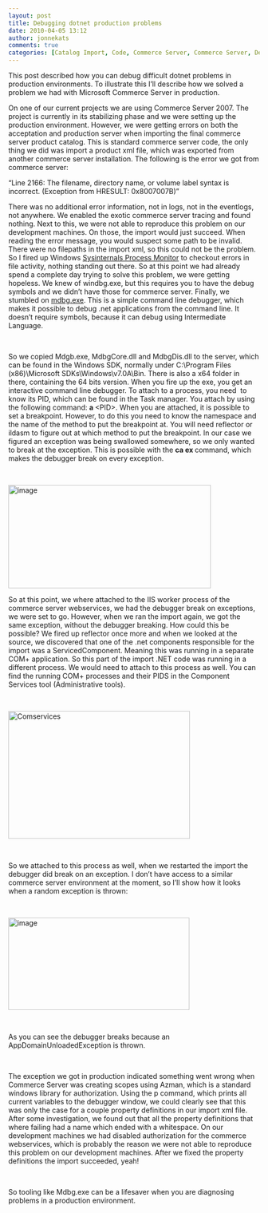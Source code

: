 ```yaml
---
layout: post
title: Debugging dotnet production problems
date: 2010-04-05 13:12
author: jonnekats
comments: true
categories: [Catalog Import, Code, Commerce Server, Commerce Server, Debug, Error, Msdbg, Production]
---
```

This post described how you can debug difficult dotnet problems in production environments. To illustrate this I’ll describe how we solved a problem we had with Microsoft Commerce Server in production.

<!--more-->

On one of our current projects we are using Commerce Server 2007. The project is currently in its stabilizing phase and we were setting up the production environment. However, we were getting errors on both the acceptation and production server when importing the final commerce server product catalog. This is standard commerce server code, the only thing we did was import a product xml file, which was exported from another commerce server installation. The following is the error we got from commerce server:

“Line 2166: The filename, directory name, or volume label syntax is incorrect. (Exception from HRESULT: 0x8007007B)”

There was no additional error information, not in logs, not in the eventlogs, not anywhere. We enabled the exotic commerce server tracing and found nothing. Next to this, we were not able to reproduce this problem on our development machines. On those, the import would just succeed. When reading the error message, you would suspect some path to be invalid. There were no filepaths in the import xml, so this could not be the problem. So I fired up Windows <a href="http://technet.microsoft.com/en-us/sysinternals/bb545046.aspx" target="_blank">Sysinternals Process Monitor</a> to checkout errors in file activity, nothing standing out there. So at this point we had already spend a complete day trying to solve this problem, we were getting hopeless. We knew of windbg.exe, but this requires you to have the debug symbols and we didn’t have those for commerce server. Finally, we stumbled on <a href="http://msdn.microsoft.com/en-us/library/ms229861.aspx" target="_blank">mdbg.exe</a>. This is a simple command line debugger, which makes it possible to debug .net applications from the command line. It doesn’t require symbols, because it can debug using Intermediate Language. </p>  <p>&#160;</p>  <p>So we copied Mdgb.exe, MdbgCore.dll and MdbgDis.dll to the server, which can be found in the Windows SDK, normally under C:\Program Files (x86)\Microsoft SDKs\Windows\v7.0A\Bin. There is also a x64 folder in there, containing the 64 bits version. When you fire up the exe, you get an interactive command line debugger. To attach to a process, you need&#160; to know its PID, which can be found in the Task manager. You attach by using the following command: <strong>a </strong>&lt;PID&gt;. When you are attached, it is possible to set a breakpoint. However, to do this you need to know the namespace and the name of the method to put the breakpoint at. You will need reflector or ildasm to figure out at which method to put the breakpoint. In our case we figured an exception was being swallowed somewhere, so we only wanted to break at the exception. This is possible with the <strong>ca ex </strong>command, which makes the debugger break on every exception.</p>  <p>&#160;</p>  <p><a href="http://jonnekats.files.wordpress.com/2010/04/image.png"><img style="display:inline;border-width:0;" title="image" border="0" alt="image" src="http://jonnekats.files.wordpress.com/2010/04/image_thumb.png" width="406" height="207" /></a> </p>  <p>So at this point, we where attached to the IIS worker process of the commerce server webservices, we had the debugger break on exceptions, we were set to go. However, when we ran the import again, we got the same exception, without the debugger breaking. How could this be possible? We fired up reflector once more and when we looked at the source, we discovered that one of the .net components responsible for the import was a ServicedComponent. Meaning this was running in a separate COM+ application. So this part of the import .NET code was running in a different process. We would need to attach to this process as well. You can find the running COM+ processes and their PIDS in the Component Services tool (Administrative tools). </p>  <p>&#160;</p>  <p><a href="http://jonnekats.files.wordpress.com/2010/04/comservices.png"><img style="display:inline;border-width:0;" title="Comservices" border="0" alt="Comservices" src="http://jonnekats.files.wordpress.com/2010/04/comservices_thumb.png" width="364" height="256" /></a> </p>  <p>&#160;</p>  <p>So we attached to this process as well, when we restarted the import the debugger did break on an exception. I don’t have access to a similar commerce server environment at the moment, so I’ll show how it looks when a random exception is thrown:</p>  <p>&#160;</p>  <p><a href="http://jonnekats.files.wordpress.com/2010/04/image1.png"><img style="display:inline;border-width:0;" title="image" border="0" alt="image" src="http://jonnekats.files.wordpress.com/2010/04/image_thumb1.png" width="363" height="185" /></a> </p>  <p>&#160;</p>  <p>As you can see the debugger breaks because an AppDomainUnloadedException is thrown. </p>  <p>&#160;</p>  <p>The exception we got in production indicated something went wrong when Commerce Server was creating scopes using Azman, which is a standard windows library for authorization. Using the p command, which prints all current variables to the debugger window, we could clearly see that this was only the case for a couple property definitions in our import xml file. After some investigation, we found out that all the property definitions that where failing had a name which ended with a whitespace. On our development machines we had disabled authorization for the commerce webservices, which is probably the reason we were not able to reproduce this problem on our development machines. After we fixed the property definitions the import succeeded, yeah!</p>  <p>&#160;</p>  <p>So tooling like Mdbg.exe can be a lifesaver when you are diagnosing problems in a production environment. </p>
